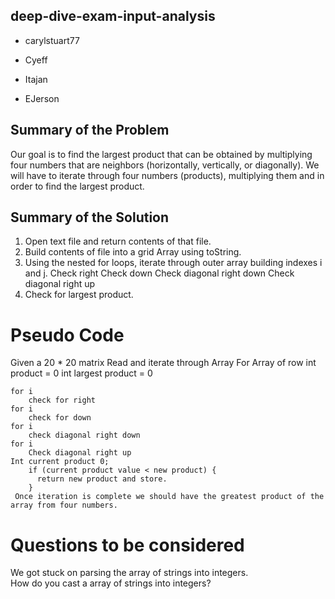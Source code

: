 ## deep-dive-exam-input-analysis ##

* carylstuart77

* Cyeff

* Itajan

* EJerson

## Summary of the Problem ##

Our goal is to find the largest product that can be obtained by multiplying four numbers that are neighbors (horizontally, vertically, or
diagonally).  We will have to iterate through four numbers (products), multiplying them and in order to find the largest product.

## Summary of the Solution ##

1) Open text file and return contents of that file.
2) Build contents of file into a grid Array using toString.
3) Using the nested for loops, iterate through outer array building indexes i and j.
   Check right
   Check down
   Check diagonal right down
   Check diagonal right up		
4) Check for largest product.

# Pseudo Code #
 
Given a 20 * 20 matrix 
  Read and iterate through Array 
  For Array of row
    int product = 0
    int largest product = 0
          
    for i 
        check for right
    for i
        check for down
    for i
        check diagonal right down
    for i
        Check diagonal right up
    Int current product 0;
        if (current product value < new product) {
          return new product and store.
        }
     Once iteration is complete we should have the greatest product of the array from four numbers.
     
# Questions to be considered #

We got stuck on parsing the array of strings into integers.  
How do you cast a array of strings into integers?


     
 
     
